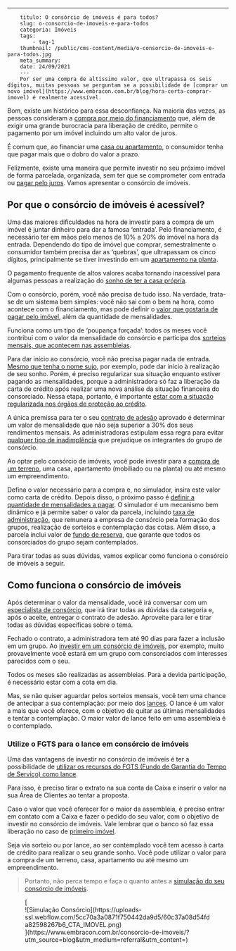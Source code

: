 ---
        titulo: O consórcio de imóveis é para todos?
        slug: o-consorcio-de-imoveis-e-para-todos
        categoria: Imóveis
        tags:
            - tag-1
        thumbnail: /public/cms-content/media/o-consorcio-de-imoveis-e-para-todos.jpg
        meta_summary: 
        date: 24/09/2021
        ---
        Por ser uma compra de altíssimo valor, que ultrapassa os seis dígitos, muitas pessoas se perguntam se a possibilidade de [comprar um novo imóvel](https://www.embracon.com.br/blog/hora-certa-comprar-imovel) é realmente acessível.

Bom, existe um histórico para essa desconfiança. Na maioria das vezes, as pessoas consideram a [compra por meio do financiamento](https://www.embracon.com.br/blog/entenda-quais-sao-as-6-maiores-desvantagens-do-financiamento) que, além de exigir uma grande burocracia para liberação de crédito, permite o pagamento por um imóvel incluindo um alto valor de juros.

É comum que, ao financiar uma [casa ou apartamento](https://www.embracon.com.br/blog/casa-ou-apartamento-qual-a-melhor-escolha-para-voce), o consumidor tenha que pagar mais que o dobro do valor a prazo.

Felizmente, existe uma maneira que permite investir no seu próximo imóvel de forma parcelada, organizada, sem ter que se comprometer com entrada ou [pagar pelo juros](https://www.embracon.com.br/blog/consorcio-nao-tem-juros-entenda). Vamos apresentar o consórcio de imóveis.

Por que o consórcio de imóveis é acessível? 
--------------------------------------------

Uma das maiores dificuldades na hora de investir para a compra de um imóvel é juntar dinheiro para dar a famosa ‘entrada’. Pelo financiamento, é necessário ter em mãos pelo menos de 10% a 20% do imóvel na hora da entrada. Dependendo do tipo de imóvel que comprar, semestralmente o consumidor também precisa dar as ‘quebras’, que ultrapassam os cinco dígitos, principalmente se tiver investindo em um [apartamento na planta](https://www.embracon.com.br/blog/saiba-como-comprar-apartamento-na-planta-com-consorcio).

O pagamento frequente de altos valores acaba tornando inacessível para algumas pessoas a realização do [sonho de ter a casa própria](https://www.embracon.com.br/blog/como-conquistar-a-estabilidade-da-casa-propria).

Com o consórcio, porém, você não precisa de tudo isso. Na verdade, trata-se de um sistema bem simples: você não sai com o bem na hora, como acontece com o financiamento, mas pode definir o [valor que gostaria de pagar pelo imóvel](https://www.embracon.com.br/blog/e-possivel-quitar-o-financiamento-imobiliario-com-o-consorcio), além da quantidade de mensalidades.

Funciona como um tipo de ‘poupança forçada’: todos os meses você contribui com o valor da mensalidade do consórcio e participa dos [sorteios mensais, que acontecem nas assembleias](https://www.embracon.com.br/blog/assembleia-de-consorcio-como-funciona).

Para dar início ao consórcio, você não precisa pagar nada de entrada. [Mesmo que tenha o nome sujo](https://www.embracon.com.br/blog/afinal-posso-fazer-um-consorcio-mesmo-com-o-nome-sujo), por exemplo, pode dar início à realização de seu sonho. Porém, é preciso regularizar sua situação enquanto estiver pagando as mensalidades, porque a administradora só faz a liberação da carta de crédito após realizar uma nova análise da situação financeira do consorciado. Nessa etapa, portanto, é importante [estar com a situação regularizada nos órgãos de proteção ao crédito](https://www.embracon.com.br/blog/saiba-o-que-fazer-para-limpar-o-nome).

A única premissa para ter o seu [contrato de adesão](https://www.embracon.com.br/blog/saiba-o-que-avaliar-antes-de-assinar-um-contrato-de-consorcio) aprovado é determinar um valor de mensalidade que não seja superior a 30% dos seus rendimentos mensais. As administradoras estipulam essa regra para evitar [qualquer tipo de inadimplência](https://www.embracon.com.br/blog/nao-consigo-pagar-meu-consorcio-e-agora) que prejudique os integrantes do grupo de consórcio.

Ao optar pelo consórcio de imóveis, você pode investir para a [compra de um terreno](https://www.embracon.com.br/blog/comprar-um-terreno-veja-em-quais-situacoes-vale-a-pena), uma casa, apartamento (mobiliado ou na planta) ou até mesmo um empreendimento.

Defina o valor necessário para a compra e, no simulador, insira este valor como carta de crédito. Depois disso, o próximo passo é [definir a quantidade de mensalidades a pagar](https://www.embracon.com.br/blog/como-calcular-as-parcelas-no-consorcio). O simulador é um mecanismo bem dinâmico e já permite saber o valor da parcela, incluindo [taxa de administração](https://www.embracon.com.br/blog/como-funciona-a-taxa-de-administracao-de-um-consorcio), que remunera a empresa de consórcio pela formação dos grupos, realização de sorteios e contemplação das cotas. Além disso, a parcela inclui valor de [fundo de reserva](https://www.embracon.com.br/blog/entenda-como-funciona-a-devolucao-do-fundo-de-reserva), que garante que todos os consorciados do grupo sejam contemplados.

Para tirar todas as suas dúvidas, vamos explicar como funciona o consórcio de imóveis a seguir.

Como funciona o consórcio de imóveis 
-------------------------------------

Após determinar o valor da mensalidade, você irá conversar com um [especialista de consórcio](https://www.embracon.com.br/blog/tudo-o-que-voce-precisa-saber-sobre-a-importancia-de-um-consultor-de-consorcio), que irá tirar todas as dúvidas da categoria e, após o aceite, entregar o contrato de adesão. Aproveite para ler e tirar todas as dúvidas específicas sobre o tema.

Fechado o contrato, a administradora tem até 90 dias para fazer a inclusão em um grupo. Ao [investir em um consórcio de imóveis](https://www.embracon.com.br/blog/consorcio-de-imoveis-vale-a-pena), por exemplo, muito provavelmente você estará em um grupo com consorciados com interesses parecidos com o seu.

Todos os meses são realizadas as assembleias. Para a devida participação, é necessário estar com a cota em dia.

Mas, se não quiser aguardar pelos sorteios mensais, você tem uma chance de antecipar a sua contemplação: por meio dos [lances](https://www.embracon.com.br/blog/como-funcionam-os-tipos-de-lances-no-consorcio). O lance é um valor a mais que você oferece, com o objetivo de quitar as últimas mensalidades e tentar a contemplação. O maior valor de lance feito em uma assembleia é o contemplado.

### Utilize o FGTS para o lance em consórcio de imóveis 

Uma das vantagens de investir no consórcio de imóveis é ter a possibilidade de [utilizar os recursos do FGTS (Fundo de Garantia do Tempo de Serviço) como lance](https://www.embracon.com.br/blog/5-passos-para-voce-usar-o-fgts-no-consorcio-imobiliario).

Para isso, é preciso tirar o extrato na sua conta da Caixa e inserir o valor na sua Área de Clientes ao tentar a proposta.

Caso o valor que você oferecer for o maior da assembleia, é preciso entrar em contato com a Caixa e fazer o pedido do seu valor, com o objetivo de investir no consórcio de imóveis. Vale lembrar que o banco só faz essa liberação no caso de [primeiro imóvel](https://www.embracon.com.br/blog/qual-a-melhor-forma-de-comprar-o-primeiro-imovel).

Seja via sorteio ou por lance, ao ser contemplado você tem acesso à carta de crédito para realizar o seu grande sonho. Você pode utilizar o valor para a compra de um terreno, casa, apartamento ou até mesmo um empreendimento.

> Portanto, não perca tempo e faça o quanto antes a [simulação do seu consórcio de imóveis](https://www.embracon.com.br/consorcio-de-imoveis).

<figure class="w-richtext-figure-type-image w-richtext-align-center">[<div>![Simulação Consórcio](https://uploads-ssl.webflow.com/5cc70a3a0871f750442da9d5/60c37a08d54fda82598267b6_CTA_IMOVEL.png)</div>](https://www.embracon.com.br/consorcio-de-imoveis/?utm_source=blog&utm_medium=referral&utm_content=)</figure>
        